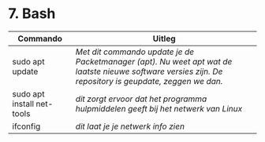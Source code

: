 # 7. Bash

Commando | Uitleg
--- | ---
sudo apt update | _Met dit commando update je de Packetmanager (apt). Nu weet apt wat de laatste nieuwe software versies zijn. De repository is geupdate, zeggen we dan._
sudo apt install net-tools | _dit zorgt ervoor dat het programma hulpmiddelen geeft bij het netwerk van Linux_
ifconfig | _dit laat je je netwerk info zien_